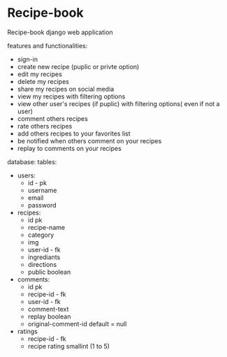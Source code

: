 # Recipe-book
Recipe-book django web application

features and functionalities:
- sign-in
- create new recipe (puplic or privte option)
- edit my recipes
- delete my recipes
- share my recipes on social media
- view my recipes with filtering options
- view other user's recipes (if puplic) with filtering options( even if not a user)
- comment others recipes
- rate others recipes
- add others recipes to your favorites list
- be notified when others comment on your recipes 
- replay to comments on your recipes

database:
tables:
- users:
	- id - pk
	- username
	- email
	- password
- recipes:
	- id pk
	- recipe-name 
	- category
	- img
	- user-id - fk
	- ingrediants
	- directions
	- public boolean
- comments:
	- id pk
	- recipe-id - fk
	- user-id - fk
	- comment-text
	- replay boolean
	- original-comment-id  default = null
- ratings
	- recipe-id - fk
	- recipe rating smallint (1 to 5)

